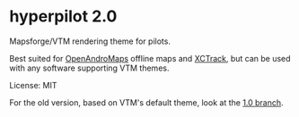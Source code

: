 # hyperpilot 2.0
Mapsforge/VTM rendering theme for pilots.

Best suited for [OpenAndroMaps](https://www.openandromaps.org/en/downloads/countrys-and-regions) offline maps and [XCTrack](https://xctrack.org/), but can be used with any software supporting VTM themes.

License: MIT

For the old version, based on VTM's default theme, look at the [1.0 branch](https://github.com/hyperknot/hyperpilot/tree/1.0).

